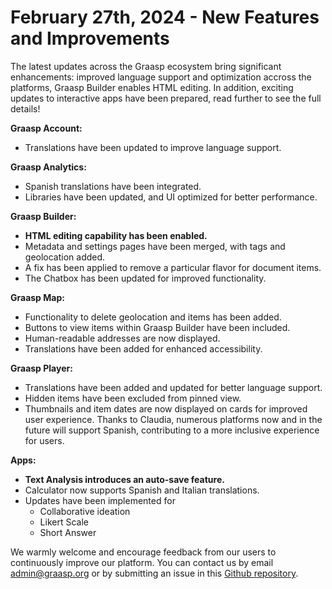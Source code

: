 # February 27th, 2024 - New Features and Improvements

The latest updates across the Graasp ecosystem bring significant enhancements: improved language support and optimization accross the platforms, Graasp Builder enables HTML editing. In addition, exciting updates to interactive apps have been prepared, read further to see the full details!

<!-- truncate -->

**Graasp Account:**

- Translations have been updated to improve language support.

**Graasp Analytics:**

- Spanish translations have been integrated.
- Libraries have been updated, and UI optimized for better performance.

**Graasp Builder:**

- **HTML editing capability has been enabled.**
- Metadata and settings pages have been merged, with tags and geolocation added.
- A fix has been applied to remove a particular flavor for document items.
- The Chatbox has been updated for improved functionality.

**Graasp Map:**

- Functionality to delete geolocation and items has been added.
- Buttons to view items within Graasp Builder have been included.
- Human-readable addresses are now displayed.
- Translations have been added for enhanced accessibility.

**Graasp Player:**

- Translations have been added and updated for better language support.
- Hidden items have been excluded from pinned view.
- Thumbnails and item dates are now displayed on cards for improved user experience.
  Thanks to Claudia, numerous platforms now and in the future will support Spanish, contributing to a more inclusive experience for users.

**Apps:**

- **Text Analysis introduces an auto-save feature.**
- Calculator now supports Spanish and Italian translations.
- Updates have been implemented for
  - Collaborative ideation
  - Likert Scale
  - Short Answer

We warmly welcome and encourage feedback from our users to continuously improve our platform. You can contact us by email [admin@graasp.org](mailto:admin@graasp.org) or by submitting an issue in this [Github repository](https://github.com/graasp/graasp-feedback).
